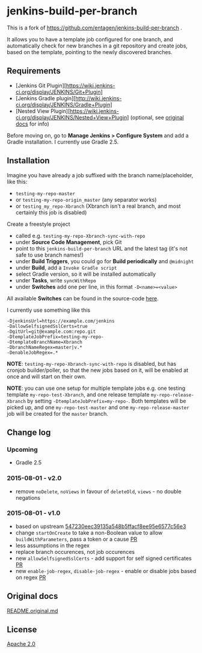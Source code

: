 # jenkins-build-per-branch

This is a fork of https://github.com/entagen/jenkins-build-per-branch .

It allows you to have a template job configured for one branch, and automatically check for new branches in a git repository and create jobs, based on the template, pointing to the newly discovered branches.

## Requirements

* [Jenkins Git Plugin][https://wiki.jenkins-ci.org/display/JENKINS/Git+Plugin]
* [Jenkins Gradle plugin][http://wiki.jenkins-ci.org/display/JENKINS/Gradle+Plugin]
* [Nested View Plugin][https://wiki.jenkins-ci.org/display/JENKINS/Nested+View+Plugin] (optional, see [original docs](README.original.md) for info)

Before moving on, go to **Manage Jenkins > Configure System** and add a Gradle installation. I currently use Gradle 2.5.

## Installation

Imagine you have already a job suffixed with the branch name/placeholder, like this:

* `testing-my-repo-master`
* or `testing-my-repo-origin_master` (any separator works)
* or `testing_my_repo-Xbranch` (Xbranch isn't a real branch, and most certainly this job is disabled)

Create a freestyle project

* called e.g. `testing-my-repo-Xbranch-sync-with-repo`
* under **Source Code Management**, pick Git
* point to this `jenkins-build-per-branch` URL and the latest tag (it's not safe to use branch names!)
* under **Build Triggers**, you could go for **Build periodically** and `@midnight`
* under **Build**, add a `Invoke Gradle script`
* select Gradle version, so it will be installed automatically
* under **Tasks**, write `syncWithRepo`
* under **Switches** add one per line, in this format `-D<name>=<value>`

All available **Switches** can be found in the source-code [here](src/main/groovy/com/entagen/jenkins/Main.groovy#L9).

I currently use something like this

```
-DjenkinsUrl=https://example.com/jenkins
-DallowSelfsignedSslCerts=true
-DgitUrl=git@example.com:repo.git
-DtemplateJobPrefix=testing-my-repo-
-DtemplateBranchName=Xbranch
-DbranchNameRegex=master|v.*
-DenableJobRegex=.*
```

**NOTE**: `testing-my-repo-Xbranch-sync-with-repo` is disabled, but has cronjob builder/poller, so that the new jobs based on it, will be enabled at once and will start on their own.

**NOTE**: you can use one setup for multiple template jobs e.g. one testing template `my-repo-test-Xbranch`, and one release template `my-repo-release-Xbranch` by setting `-DtemplateJobPrefix=my-repo-`. Both templates will be picked up, and one `my-repo-test-master` and one `my-repo-release-master` job will be created for the `master` branch.

## Change log

### Upcoming

* Gradle 2.5

### 2015-08-01 - v2.0

* remove `noDelete`, `noViews` in favour of `deleteOld`, `views` - no double negations

### 2015-08-01 - v1.0

* based on upstream [547230eec39135a548b5ffacf8ee95e6577c56e3](https://github.com/entagen/jenkins-build-per-branch/commit/547230eec39135a548b5ffacf8ee95e6577c56e3)
* change `startOnCreate` to take a non-Boolean value to allow `buildWithParameters`, pass a token or a cause [PR](https://github.com/entagen/jenkins-build-per-branch/pull/34)
* less assumptions in the regex
* replace branch occurences, not job occurences
* new `allowSelfsignedSslCerts` - add support for self signed certificates [PR](https://github.com/entagen/jenkins-build-per-branch/pull/40)
* new `enable-job-regex`, `disable-job-regex` - enable or disable jobs based on regex [PR](https://github.com/entagen/jenkins-build-per-branch/pull/65)

## Original docs

[README.original.md](README.original.md)

## License

[Apache 2.0](LICENSE)
